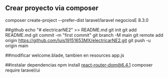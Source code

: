 ## Crear proyecto via composer
composer create-project --prefer-dist laravel/laravel negociosE 8.3.0

##github
echo "# electricarNE2" >> README.md
git init
git add README.md
git commit -m "first commit"
git branch -M main
git remote add origin https://github.com/luis19151653MX/electricarNE2.git
git push -u origin main

##modificar 
welcome.blade, tambien en resources app.js

##instalar dependencias
npm install react-router-dom@6.4.1
composer require laravel/ui



